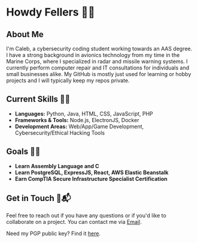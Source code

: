 # Howdy Fellers 👋🤠

## About Me

I'm Caleb, a cybersecurity coding student working towards an AAS degree. I have a strong background in avionics technology from my time in the Marine Corps, where I specialized in radar and missile warning systems. 
I currently perform computer repair and IT consultations for individuals and small businesses alike. My GitHub is mostly just used for learning or hobby projects and I will typically keep my repos private.

## Current Skills 🐱‍💻

- **Languages:** Python, Java, HTML, CSS, JavaScript, PHP
- **Frameworks & Tools:** Node.js, ElectronJS, Docker
- **Development Areas:** Web/App/Game Development, Cybersecurity/Ethical Hacking Tools


## Goals 🔭🌱

- **Learn Assembly Language and C**
- **Learn PostgreSQL, ExpressJS, React, AWS Elastic Beanstalk**
- **Earn CompTIA Secure Infrastructure Specialist Certification**

## Get in Touch 💬📬

Feel free to reach out if you have any questions or if you'd like to collaborate on a project. You can contact me via [Email](mailto:calebkeene@icloud.com).


Need my PGP public key? Find it [here](https://github.com/RoyFlowers99/RoyFlowers99/blob/main/RoyFlowers99-Public.asc).
